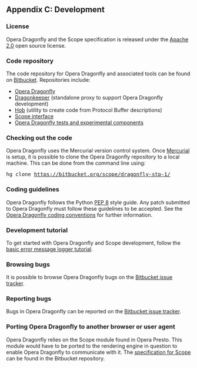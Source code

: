 ## Appendix C: Development

### License

Opera Dragonfly and the Scope specification is released under the <a href="http://dev.opera.com/licenses/apache/">Apache 2.0</a> open source license. 

### Code repository

The code repository for Opera Dragonfly and associated tools can be found on <a href="https://bitbucket.org/">Bitbucket</a>. Repositories include:

* <a href="https://bitbucket.org/scope/dragonfly-stp-1/">Opera Dragonfly</a>
* <a href="https://bitbucket.org/scope/dragonkeeper/">Dragonkeeper</a> (standalone proxy to support Opera Dragonfly development)
* <a href="https://bitbucket.org/scope/hob/">Hob</a> (utility to create code from Protocol Buffer descriptions)
* <a href="http://scope.bitbucket.org/scope/index.html">Scope interface</a>
* <a href="https://bitbucket.org/scope/scope.bitbucket.org/overview">Opera Dragonfly tests and experimental components</a>

### Checking out the code

Opera Dragonfly uses the Mercurial version control system. Once <a href="http://mercurial.selenic.com/">Mercurial</a> is setup, it is possible to clone the Opera Dragonfly repository to a local machine. This can be done from the command line using:

<kbd>hg clone https://bitbucket.org/scope/dragonfly-stp-1/</kbd>

### Coding guidelines

Opera Dragonfly follows the Python <a href="http://www.python.org/dev/peps/pep-0008/">PEP 8</a> style guide. Any patch submitted to Opera Dragonfly must follow these guidelines to be accepted. See the <a href="https://bitbucket.org/scope/dragonfly-stp-1/wiki/styleguide">Opera Dragonfly coding conventions</a> for further information.

### Development tutorial

To get started with Opera Dragonfly and Scope development, follow the <a href="https://dragonfly.opera.com/app/scope-interface/tutorial-console-logger.html">basic error message logger tutorial</a>.

### Browsing bugs

It is possible to browse Opera Dragonfly bugs on the <a href="https://bitbucket.org/scope/dragonfly-stp-1/issues">Bitbucket issue tracker</a>.

### Reporting bugs

Bugs in Opera Dragonfly can be reported on the <a href="https://bitbucket.org/scope/dragonfly-stp-1/issues/new">Bitbucket issue tracker</a>.

### Porting Opera Dragonfly to another browser or user agent

Opera Dragonfly relies on the Scope module found in Opera Presto. This module would have to be ported to the rendering engine in question to enable Opera Dragonfly to communicate with it. The <a href="http://scope.bitbucket.org/scope/index.html">specification for Scope</a> can be found in the Bitbucket repository. 